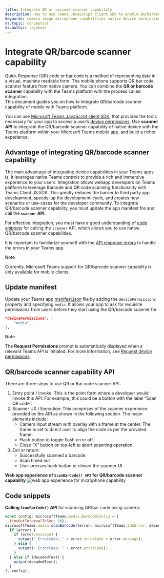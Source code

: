 ```yaml
---
title: Integrate QR or barcode scanner capability
description: How to use Teams JavaScript client SDK to enable QR/barcode scanner capability
keywords: camera image microphone capabilities native device permissions media qr barcode scanner
ms.topic: conceptual
ms.author: lajanuar
---
```


# Integrate QR/barcode scanner capability 

Quick Response (QR) code or bar code is a method of representing data in a visual, machine readable form. The mobile phone supports QR bar code scanner feature from native camera. You can combine the **QR or barcode scanner** capability with the Teams platform with the process called integration.  
This document guides you on how to integrate QR/barcode scanner capability of mobile with Teams platform. 

You can use [Microsoft Teams JavaScript client SDK](/javascript/api/overview/msteams-client?view=msteams-client-js-latest&preserve-view=true), that provides the tools necessary for your app to access a user’s [device permissions](native-device-permissions.md). Use **scanner API** to integrate the QR/barcode scanner capability of native device with the Teams platform within your Microsoft Teams mobile app, and build a richer experience. 

## Advantage of integrating QR/barcode scanner capability

The main advantage of integrating device capabilities in your Teams apps is, it leverages native Teams controls to provide a rich and immersive experience to your users. Integration allows webapp developers on Teams platform to leverage Barcode and QR code scanning functionality with Teams Client JS SDK. This greatly reduces the barrier to third party app development, speeds-up the development-cycle, and creates  new scenarios or use-cases for the developer community.
To integrate QR/barcode scanner capability, you must update the app manifest file and call the **`scanner` API**. 

For effective integration, you must have a good understanding of [code snippets](#code-snippets) for calling the `scanner` API, which allows you to use native QR/barcode scanner capabilities.

It is important to familiarize yourself with the [API response errors](#error-handling) to handle the errors in your Teams app.

> [!NOTE] 
> Currently, Microsoft Teams support for QR/barcode scanner capability is only available for mobile clients.

## Update manifest

Update your Teams app [manifest.json](../../resources/schema/manifest-schema.md#devicepermissions) file by adding the `devicePermissions` property and specifying `media`. It allows your app to ask for requisite permissions from users before they start using  the QR/barcode scanner for

``` json
"devicePermissions": [
    "media",
],
```

> [!NOTE]
> The **Request Permissions** prompt is automatically displayed when a relevant Teams API is initiated. For more information, see [Request device permissions](native-device-permissions.md).
## QR/barcode scanner capability API

There are three steps to use QR or Bar code scanner API: 
1.	Entry point / Invoke: This is the point form where a developer would invoke this API. For example, this could be a button with the label “Scan QR code”. 
1.	Scanner UX / Execution: This comprises of the scanner experience provided by the API as shown in the following section. The major elements include: 
    * Camera input stream with overlay with a frame at the center. The frame is set to direct user to align the code as per the provided frame. 
    * Flash button to toggle flash on or off. 
    * Close “X” button on top-left to abort scanning operation. 
1.	Exit or return:  
    * Successfully scanned a barcode 
    * Scan timed out 
    * User presses back button or closed the scanner UI 

**Web app experience of `ScanBarCode() API` for QR/barcode scanner capability**
![web app experience for microphone capability](../../assets/images/tabs/qr-barcode-capability.png)

## Code snippets

**Calling `ScanBarCode()` API** for scanning QR/bar code using camera:

```javascript
const config: microsoftTeams.media.BarCodeConfig = {
  timeOutIntervalInSec: 30};
microsoftTeams.media.scanBarCode((error: microsoftTeams.SdkError, decodedText: string) => {
  if (error) {
    if (error.message) {
      output(" ErrorCode: " + error.errorCode + error.message);
    } else {
      output(" ErrorCode: " + error.errorCode);
    }
  } else if (decodedText) {
    output(decodedText);
  }
}, config);